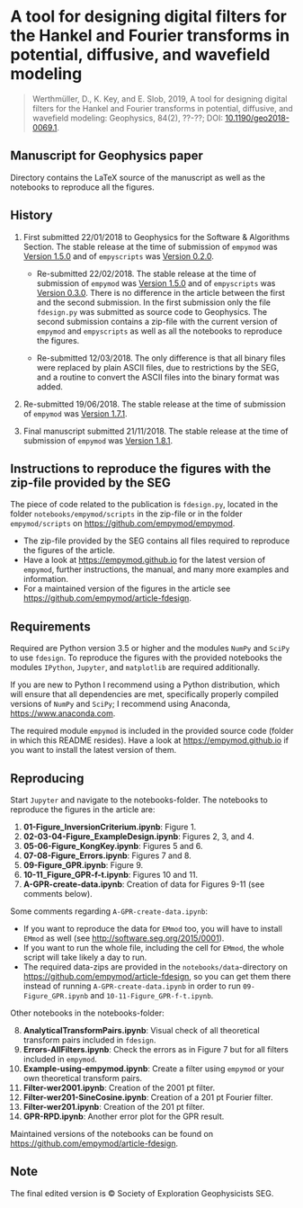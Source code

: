 # A tool for designing digital filters for the Hankel and Fourier transforms in potential, diffusive, and wavefield modeling

> Werthmüller, D., K. Key, and E. Slob, 2019, A tool for designing digital
> filters for the Hankel and Fourier transforms in potential, diffusive, and
> wavefield modeling: Geophysics, 84(2), ??-??; DOI:
> [10.1190/geo2018-0069.1](http://doi.org/10.1190/geo2018-0069.1).

## Manuscript for Geophysics paper

Directory contains the LaTeX source of the manuscript as well as the notebooks
to reproduce all the figures.


## History

1. First submitted 22/01/2018 to Geophysics for the Software & Algorithms
   Section. The stable release at the time of submission of `empymod` was
   [Version 1.5.0](https://github.com/empymod/empymod/releases/tag/v1.5.0)
   and of `empyscripts` was
   [Version 0.2.0](https://github.com/empymod/empyscripts/releases/tag/v0.2.0).

    * Re-submitted 22/02/2018. The stable release at the time of submission of
      `empymod` was
      [Version 1.5.0](https://github.com/empymod/empymod/releases/tag/v1.5.0)
      and of `empyscripts` was
      [Version  0.3.0](https://github.com/empymod/empyscripts/releases/tag/v0.3.0).
      There is no difference in the article between the first and the second
      submission. In the first submission only the file `fdesign.py` was
      submitted as source code to Geophysics. The second submission contains a
      zip-file with the current version of `empymod` and `empyscripts` as well
      as all the notebooks to reproduce the figures.

    * Re-submitted 12/03/2018. The only difference is that all binary files
      were replaced by plain ASCII files, due to restrictions by the SEG, and a
      routine to convert the ASCII files into the binary format was added.

2. Re-submitted 19/06/2018. The stable release at the time of submission of
   `empymod` was
   [Version 1.7.1](https://github.com/empymod/empymod/releases/tag/v1.7.1).

3. Final manuscript submitted 21/11/2018. The stable release at the time of
   submission of `empymod` was
   [Version 1.8.1](https://github.com/empymod/empymod/releases/tag/v1.8.1).


## Instructions to reproduce the figures with the zip-file provided by the SEG

The piece of code related to the publication is `fdesign.py`, located in the
folder `notebooks/empymod/scripts` in the zip-file or in the folder
`empymod/scripts` on <https://github.com/empymod/empymod>.

- The zip-file provided by the SEG contains all files required to reproduce the
  figures of the article.
- Have a look at <https://empymod.github.io> for the latest version of
  `empymod`, further instructions, the manual, and many more examples and
  information.
- For a maintained version of the figures in the article see
  <https://github.com/empymod/article-fdesign>.


## Requirements

Required are Python version 3.5 or higher and the modules `NumPy` and `SciPy`
to use `fdesign`. To reproduce the figures with the provided notebooks the
modules `IPython`, `Jupyter`, and `matplotlib` are required additionally.

If you are new to Python I recommend using a Python distribution, which will
ensure that all dependencies are met, specifically properly compiled versions
of `NumPy` and `SciPy`; I recommend using Anaconda, <https://www.anaconda.com>.

The required module `empymod` is included in the provided source code (folder
in which this README resides). Have a look at <https://empymod.github.io> if
you want to install the latest version of them.


## Reproducing

Start `Jupyter` and navigate to the notebooks-folder. The notebooks to
reproduce the figures in the article are:

1. **01-Figure_InversionCriterium.ipynb**: Figure 1.
2. **02-03-04-Figure_ExampleDesign.ipynb**: Figures 2, 3, and 4.
3. **05-06-Figure_KongKey.ipynb**: Figures 5 and 6.
4. **07-08-Figure_Errors.ipynb**: Figures 7 and 8.
5. **09-Figure_GPR.ipynb**: Figure 9.
6. **10-11_Figure_GPR-f-t.ipynb**: Figures 10 and 11.
7. **A-GPR-create-data.ipynb**: Creation of data for Figures 9-11 (see
   comments below).

Some comments regarding `A-GPR-create-data.ipynb`:
- If you want to reproduce the data for `EMmod` too, you will have to install
  `EMmod` as well (see <http://software.seg.org/2015/0001>).
- If you want to run the whole file, including the cell for `EMmod`, the whole
  script will take likely a day to run.
- The required data-zips are provided in the `notebooks/data`-directory on
  <https://github.com/empymod/article-fdesign>, so you can get them there
  instead of running `A-GPR-create-data.ipynb` in order to run
  `09-Figure_GPR.ipynb` and `10-11-Figure_GPR-f-t.ipynb`.

Other notebooks in the notebooks-folder:

8. **AnalyticalTransformPairs.ipynb**: Visual check of all theoretical
   transform pairs included in ``fdesign``.
9. **Errors-AllFilters.ipynb**: Check the errors as in Figure 7 but for all
   filters included in `empymod`.
10. **Example-using-empymod.ipynb**: Create a filter using `empymod` or your own
    theoretical transform pairs.
11. **Filter-wer2001.ipynb**: Creation of the 2001 pt filter.
12. **Filter-wer201-SineCosine.ipynb**: Creation of a 201 pt Fourier filter.
13. **Filter-wer201.ipynb**: Creation of the 201 pt filter.
14. **GPR-RPD.ipynb**: Another error plot for the GPR result.


Maintained versions of the notebooks can be found on
<https://github.com/empymod/article-fdesign>.


## Note

The final edited version is &copy; Society of Exploration Geophysicists SEG.
